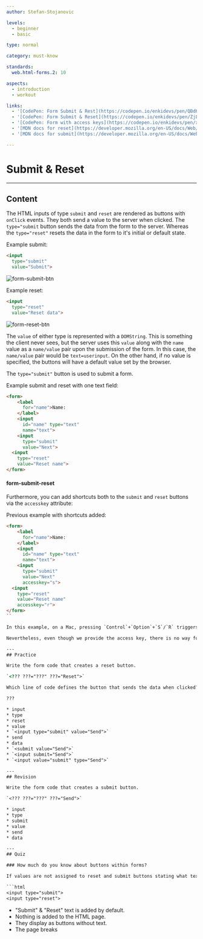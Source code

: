 ```yaml
---
author: Stefan-Stojanovic

levels:
  - beginner
  - basic

type: normal

category: must-know

standards:
  web.html-forms.2: 10

aspects:
  - introduction
  - workout

links:
  - '[CodePen: Form Submit & Rest](https://codepen.io/enkidevs/pen/QBdKym){code}'
  - '[CodePen: Form Submit & Reset](https://codepen.io/enkidevs/pen/ZjLpWm){code}'
  - '[CodePen: Form with access keys](https://codepen.io/enkidevs/pen/xJgEVv){code}'
  - '[MDN docs for reset](https://developer.mozilla.org/en-US/docs/Web/HTML/Element/input/reset){website}'
  - '[MDN docs for submit](https://developer.mozilla.org/en-US/docs/Web/HTML/Element/input/submit){website}'

---
```

# Submit & Reset
---
## Content

The HTML inputs of type `submit` and `reset` are rendered as buttons with `onClick` events. They both send a value to the server when clicked. The `type="submit` button sends the data from the form to the server. Whereas the `type="reset"` resets the data in the form to it's initial or default state.

Example submit:
```html
<input
  type="submit"
  value="Submit">
```

![form-submit-btn](%3Csvg%20xmlns%3D%22http%3A%2F%2Fwww.w3.org%2F2000%2Fsvg%22%20width%3D%22320%22%20height%3D%2257%22%3E%3Cg%20fill%3D%22none%22%20fill-rule%3D%22evenodd%22%3E%3Crect%20width%3D%22320%22%20height%3D%2257%22%20fill%3D%22%23FFF%22%20rx%3D%229%22%2F%3E%3Ctext%20fill%3D%22%23000%22%20font-family%3D%22ArialMT%2C%20Arial%22%20font-size%3D%2211.5%22%3E%3Ctspan%20x%3D%2227%22%20y%3D%2232%22%3ESubmit%20%3C%2Ftspan%3E%3C%2Ftext%3E%3Crect%20width%3D%2250%22%20height%3D%2217%22%20x%3D%2219%22%20y%3D%2220%22%20stroke%3D%22%23D9D9D9%22%20rx%3D%224%22%2F%3E%3C%2Fg%3E%3C%2Fsvg%3E)


Example reset: 
```html
<input
  type="reset"
  value="Reset data">
```

![form-reset-btn](%3Csvg%20xmlns%3D%22http%3A%2F%2Fwww.w3.org%2F2000%2Fsvg%22%20width%3D%22320%22%20height%3D%2257%22%3E%3Cg%20fill%3D%22none%22%20fill-rule%3D%22evenodd%22%3E%3Crect%20width%3D%22320%22%20height%3D%2257%22%20fill%3D%22%23FFF%22%20rx%3D%229%22%2F%3E%3Ctext%20fill%3D%22%23000%22%20font-family%3D%22ArialMT%2C%20Arial%22%20font-size%3D%2211.5%22%3E%3Ctspan%20x%3D%2227%22%20y%3D%2232%22%3EReset%20%3C%2Ftspan%3E%3C%2Ftext%3E%3Crect%20width%3D%2246%22%20height%3D%2217%22%20x%3D%2219%22%20y%3D%2220%22%20stroke%3D%22%23D9D9D9%22%20rx%3D%224%22%2F%3E%3C%2Fg%3E%3C%2Fsvg%3E)

<!--[View CodePen](https://codepen.io/enkidevs/pen/QBdKym)-->

The `value` of either type is represented with a `DOMString`. This is something the client never sees, but the server uses this `value` along with the `name` value as a `name/value` pair upon the submission of the form. In this case, the `name/value` pair would be `text=userinput`. On the other hand, if no value is specified, the buttons will have a default value set by the browser.

The `type="submit"` button is used to submit a form.

Example submit and reset with one text field:
```html
<form>
    <label
      for="name">Name:
    </label>
    <input
      id="name" type="text"
      name="text">
    <input
      type="submit"
      value="Next">
  <input
    type="reset"
    value="Reset name">
</form>
```

#### form-submit-reset

Furthermore, you can add shortcuts both to the `submit` and `reset` buttons via the `accesskey` attribute:

Previous example with shortcuts added:
```html
<form>
    <label
      for="name">Name:
    </label>
    <input
      id="name" type="text"
      name="text">
    <input
      type="submit"
      value="Next"
      accesskey="s">
  <input
    type="reset"
    value="Reset name"
    accesskey="r">
</form>
``

In this example, on a Mac, pressing `Control`+`Option`+`S`/`R` triggers the `Next`/`Reset name` buttons respectively, while on Windows the shortcut is `Alt`+`S`/`R`.

Nevertheless, even though we provide the access key, there is no way for the user to know what the `accesskey` shortcut is without giving them a tooltip or a hint with the information somewhere on the page.

---
## Practice

Write the form code that creates a reset button.

`<??? ???="???" ???="Reset">`

Which line of code defines the button that sends the data when clicked?

???

* input
* type
* reset
* value
* `<input type="submit" value="Send">`
* send
* data
* `<submit value="Send">`
* `<input submit="Send">`
* `<input value="submit" type="Send">`

---
## Revision

Write the form code that creates a submit button.

`<??? ???="???" ???="Send">`

* input
* type
* submit
* value
* send
* data

---
## Quiz

### How much do you know about buttons within forms?

If values are not assigned to reset and submit buttons stating what text the buttons should display, what happens?

```html
<input type="submit">
<input type="reset">
```

* "Submit" & "Reset" text is added by default.
* Nothing is added to the HTML page.
* They display as buttons without text.
* The page breaks
 
